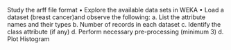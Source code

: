 Study the arff file format
• Explore the available data sets in WEKA
• Load a dataset (breast cancer)and observe the following:
a. List the attribute names and their types
b. Number of records in each dataset
c. Identify the class attribute (if any)
d. Perform necessary pre-processing (minimum 3)
d. Plot Histogram
